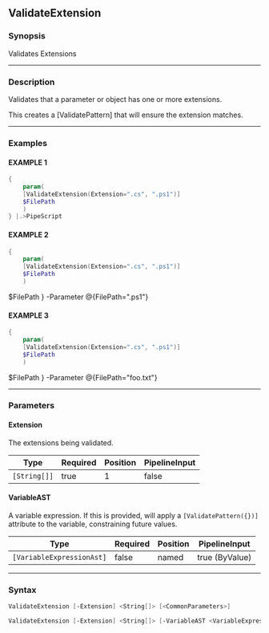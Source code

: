 ValidateExtension
-----------------




### Synopsis
Validates Extensions



---


### Description

Validates that a parameter or object has one or more extensions.

This creates a [ValidatePattern] that will ensure the extension matches.



---


### Examples
#### EXAMPLE 1
```PowerShell
{        
    param(
    [ValidateExtension(Extension=".cs", ".ps1")]
    $FilePath
    )
} |.>PipeScript
```

#### EXAMPLE 2
```PowerShell
{
    param(
    [ValidateExtension(Extension=".cs", ".ps1")]
    $FilePath
    )
```
$FilePath
} -Parameter @{FilePath=".ps1"}
#### EXAMPLE 3
```PowerShell
{
    param(
    [ValidateExtension(Extension=".cs", ".ps1")]
    $FilePath
    )
```
$FilePath
} -Parameter @{FilePath="foo.txt"}


---


### Parameters
#### **Extension**

The extensions being validated.






|Type        |Required|Position|PipelineInput|
|------------|--------|--------|-------------|
|`[String[]]`|true    |1       |false        |



#### **VariableAST**

A variable expression.
If this is provided, will apply a ```[ValidatePattern({})]``` attribute to the variable, constraining future values.






|Type                     |Required|Position|PipelineInput |
|-------------------------|--------|--------|--------------|
|`[VariableExpressionAst]`|false   |named   |true (ByValue)|





---


### Syntax
```PowerShell
ValidateExtension [-Extension] <String[]> [<CommonParameters>]
```
```PowerShell
ValidateExtension [-Extension] <String[]> [-VariableAST <VariableExpressionAst>] [<CommonParameters>]
```
